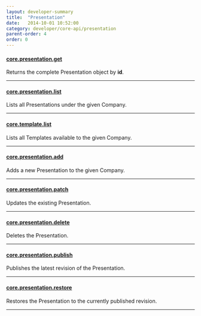 ```yaml
---
layout: developer-summary
title:  "Presentation"
date:   2014-10-01 10:52:00
category: developer/core-api/presentation
parent-order: 4
order: 0
---
```


#### [core.presentation.get]({{site.absoluteurl}}developer/core-api/presentation/core.presentation.get)

Returns the complete Presentation object by **id**.

***

#### [core.presentation.list]({{site.absoluteurl}}developer/core-api/presentation/core.presentation.list)

Lists all Presentations under the given Company.

***

#### [core.template.list]({{site.absoluteurl}}developer/core-api/presentation/core.template.list)

Lists all Templates available to the given Company.

***

#### [core.presentation.add]({{site.absoluteurl}}developer/core-api/presentation/core.presentation.add)

Adds a new Presentation to the given Company.

***

#### [core.presentation.patch]({{site.absoluteurl}}developer/core-api/presentation/core.presentation.patch)

Updates the existing Presentation.

***

#### [core.presentation.delete]({{site.absoluteurl}}developer/core-api/presentation/core.presentation.delete)

Deletes the Presentation.

***

#### [core.presentation.publish]({{site.absoluteurl}}developer/core-api/presentation/core.presentation.publish)

Publishes the latest revision of the Presentation.

***

#### [core.presentation.restore]({{site.absoluteurl}}developer/core-api/presentation/core.presentation.restore)

Restores the Presentation to the currently published revision.

***